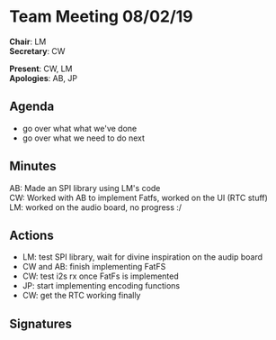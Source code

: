 Team Meeting 08/02/19
===

<!-- remember two spaces at end of line to break onto a new line -->
**Chair**: LM  
**Secretary**: CW

**Present**: CW, LM  
**Apologies**: AB, JP

## Agenda
 - go over what what we've done  
 - go over what we need to do next  

## Minutes
 AB: Made an SPI library using LM's code  
 CW: Worked with AB to implement Fatfs, worked on the UI (RTC stuff)  
 LM: worked on the audio board, no progress :/  

<!-- ## Any other business -->

## Actions
 - LM: test SPI library, wait for divine inspiration on the audip board
 - CW and AB: finish implementing FatFS
 - CW: test i2s rx once FatFs is implemented
 - JP: start implementing encoding functions
 - CW: get the RTC working finally

## Signatures
<!-- 
```
-----BEGIN PGP SIGNED MESSAGE-----
Hash: SHA512

cw was here (08/02/2019)
-----BEGIN PGP SIGNATURE-----

iLMEAQEKAB0WIQRqzGrZs7iv8HSpNrkrUQWnvBBe+wUCXF1cOAAKCRArUQWnvBBe
+yb1A/9G0Plmgxc+2UkZhBfbiJO83fBCLpGSF+IdCCsOHR08oa4sWxCY9NLwK2Ki
gO3b9m3V8HZnc18TsJZDZfRZsCwzjicUzEZCNtZAdi+pT+H+A6YOqah24KM5gonC
8DntjfaOQd9gt6oOFSJanAtRtbQNFaD+GO0wakVDoK5c2jvtKQ==
=S9HI
-----END PGP SIGNATURE-----
```

```
-----BEGIN PGP SIGNED MESSAGE-----
Hash: SHA512

I agree with these minutes LM 8/2/2019
-----BEGIN PGP SIGNATURE-----

iLMEAQEKAB0WIQQVYrOSotLiVPCPVsvkuQPSO1fNEwUCXF1dEAAKCRDkuQPSO1fN
EwCeBACiDVW73NRVkvdYzF3pao2AnjJc1Y5u9BYlmmowWRiYQCQNsBTrrrHWxFWu
CepnhnkARtBQNsbtLIBNQiLaIg7ARi5VBEv6vkzieh7mTKJK2E14Uf4uMZKTZmOF
h4RZCCzV9Vc4zQK9Qj3VC2tyun9ru45rpphW8/tpjLHMG6EGtQ==
=nJ7q
-----END PGP SIGNATURE-----
```
-->

	
 

